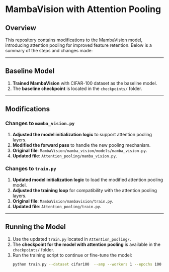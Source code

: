 # MambaVision with Attention Pooling

## Overview
This repository contains modifications to the MambaVision model, introducing attention pooling for improved feature retention. Below is a summary of the steps and changes made:

---

## Baseline Model
1. **Trained MambaVision** with CIFAR-100 dataset as the baseline model.
2. The **baseline checkpoint** is located in the `checkpoints/` folder.

---

## Modifications

### Changes to `mamba_vision.py`
1. **Adjusted the model initialization logic** to support attention pooling layers.
2. **Modified the forward pass** to handle the new pooling mechanism.
3. **Original file**: `MambaVision/mamba_vision/models/mamba_vision.py`.
4. **Updated file**: `Attention_pooling/mamba_vision.py`.

### Changes to `train.py`
1. **Updated model initialization logic** to load the modified attention pooling model.
2. **Adjusted the training loop** for compatibility with the attention pooling layers.
3. **Original file**: `MambaVision/mambavision/train.py`.
4. **Updated file**: `Attention_pooling/train.py`.

---

## Running the Model
1. Use the updated `train.py` located in `Attention_pooling/`.
2. The **checkpoint for the model with attention pooling** is available in the `checkpoints/` folder.
3. Run the training script to continue or fine-tune the model:
   ```bash
   python train.py --dataset cifar100  --amp --workers 1 --epochs 100 --batch-size 16 --dataset-download --num-classes 100
